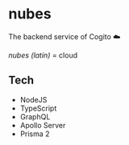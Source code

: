 # nubes

The backend service of Cogito ☁️

_nubes (latin)_ = cloud

## Tech

- NodeJS
- TypeScript
- GraphQL
- Apollo Server
- Prisma 2
